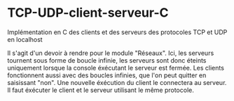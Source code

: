 # TCP-UDP-client-serveur-C
Implémentation en C des clients et des serveurs des protocoles TCP et UDP en localhost

Il s'agit d'un devoir à rendre pour le module "Réseaux".
Ici, les serveurs tournent sous forme de boucle infinie, les serveurs sont donc éteints uniquement lorsque la console éxécutant le serveur est fermée.
Les clients fonctionnent aussi avec des boucles infinies, que l'on peut quitter en saisissant "non". Une nouvelle éxécution du client le connectera au serveur.
Il faut éxécuter le client et le serveur utilisant le même protocole.
